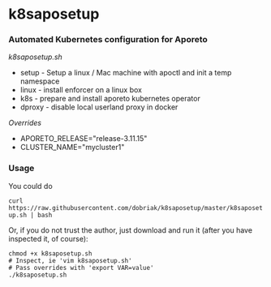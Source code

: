# k8saposetup

### Automated Kubernetes configuration for Aporeto

*k8saposetup.sh*
* setup - Setup a linux / Mac machine with apoctl and init a temp namespace
* linux - install enforcer on a linux box
*  k8s   - prepare and install aporeto kubernetes operator
*  dproxy - disable local userland proxy in docker

*Overrides*
* APORETO_RELEASE="release-3.11.15"
* CLUSTER_NAME="mycluster1"

### Usage

You could do

`curl https://raw.githubusercontent.com/dobriak/k8saposetup/master/k8saposetup.sh | bash`

Or, if you do not trust the author, just download and run it (after you have inspected it, of course):

```wget https://raw.githubusercontent.com/dobriak/k8saposetup/master/k8saposetup.sh
chmod +x k8saposetup.sh
# Inspect, ie 'vim k8saposetup.sh'
# Pass overrides with 'export VAR=value'
./k8saposetup.sh
```

